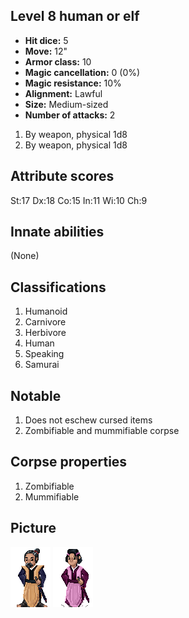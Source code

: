 ## Level 8 human or elf

- **Hit dice:** 5
- **Move:** 12"
- **Armor class:** 10
- **Magic cancellation:** 0 (0%)
- **Magic resistance:** 10%
- **Alignment:** Lawful
- **Size:** Medium-sized
- **Number of attacks:** 2
1. By weapon, physical 1d8
2. By weapon, physical 1d8

## Attribute scores

St:17 Dx:18 Co:15 In:11 Wi:10 Ch:9

## Innate abilities

(None)

## Classifications

1. Humanoid
2. Carnivore
3. Herbivore
4. Human
5. Speaking
6. Samurai

## Notable

1. Does not eschew cursed items
2. Zombifiable and mummifiable corpse

## Corpse properties

1. Zombifiable
2. Mummifiable

## Picture

![Roshi](https://github.com/hyvanmielenpelit/GnollHackTileSet/blob/main/Monsters/roshi/roshi.png?raw=true) ![Roshi](https://github.com/hyvanmielenpelit/GnollHackTileSet/blob/main/Monsters/roshi/roshi_female.png)

